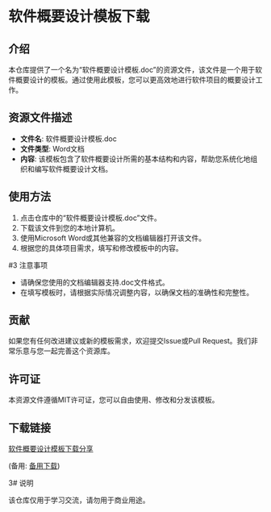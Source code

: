 # 软件概要设计模板下载

## 介绍

本仓库提供了一个名为“软件概要设计模板.doc”的资源文件，该文件是一个用于软件概要设计的模板。通过使用此模板，您可以更高效地进行软件项目的概要设计工作。

## 资源文件描述

- **文件名**: 软件概要设计模板.doc
- **文件类型**: Word文档
- **内容**: 该模板包含了软件概要设计所需的基本结构和内容，帮助您系统化地组织和编写软件概要设计文档。

## 使用方法

1. 点击仓库中的“软件概要设计模板.doc”文件。
2. 下载该文件到您的本地计算机。
3. 使用Microsoft Word或其他兼容的文档编辑器打开该文件。
4. 根据您的具体项目需求，填写和修改模板中的内容。

#3 注意事项

- 请确保您使用的文档编辑器支持.doc文件格式。
- 在填写模板时，请根据实际情况调整内容，以确保文档的准确性和完整性。

## 贡献

如果您有任何改进建议或新的模板需求，欢迎提交Issue或Pull Request。我们非常乐意与您一起完善这个资源库。

## 许可证

本资源文件遵循MIT许可证，您可以自由使用、修改和分发该模板。

## 下载链接
[软件概要设计模板下载分享](https://pan.quark.cn/s/e86f0d47db90) 

(备用: [备用下载](https://pan.baidu.com/s/1QuDEc9W7O0x30FyAsJBdLQ?pwd=1234))

3# 说明

该仓库仅用于学习交流，请勿用于商业用途。
